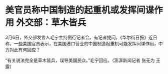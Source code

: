 # 美官员称中国制造的起重机或发挥间谍作用 外交部：草木皆兵

3月6日，外交部发言人毛宁主持例行记者会。有记者提问，《华尔街日报》近日称，一些美国官员表示，在美国港口营业的中国制造起重机可能发挥间谍作用，中方对此有何回应？

“有关说法完全是草木皆兵，误导美国民众。”毛宁回应。（澎湃新闻记者 张无为 王露）

